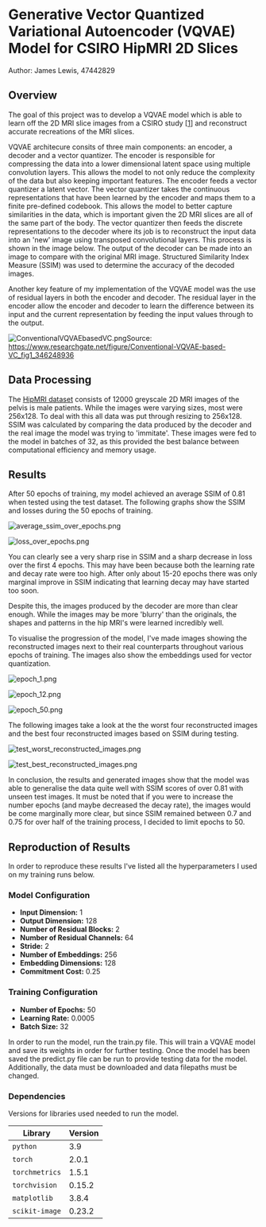 # Generative Vector Quantized Variational Autoencoder (VQVAE) Model for CSIRO HipMRI 2D Slices

Author: James Lewis, 47442829

## Overview

The goal of this project was to develop a VQVAE model which is able to learn off the 2D MRI slice images from a CSIRO study [[1](https://data.csiro.au/collection/csiro:51392v2?redirected=true)] and reconstruct accurate recreations of the MRI slices.

VQVAE architecure consits of three main components: an encoder, a decoder and a vector quantizer. The encoder is responsible for compressing the data into a lower dimensional latent space using multiple convolution layers. This allows the model to not only reduce the complexity of the data but also keeping important features. The encoder feeds a vector quantizer a latent vector. The vector quantizer takes the continuous representations that have been learned by the encoder and maps them to a finite pre-defined codebook. This allows the model to better capture similarities in the data, which is important given the 2D MRI slices are all of the same part of the body. The vector quantizer then feeds the discrete representations to the decoder where its job is to reconstruct the input data into an 'new' image using transposed convolutional layers. This process is shown in the image below. The output of the decoder can be made into an image to compare with the original MRI image. Structured Similarity Index Measure (SSIM) was used to determine the accuracy of the decoded images.

Another key feature of my implementation of the VQVAE model was the use of residual layers in both the encoder and decoder. The residual layer in the encoder allow the encoder and decoder to learn the difference between its input and the current representation by feeding the input values through to the output.

![ConventionalVQVAEbasedVC.png](assets/Conventional-VQVAE-based-VC.png)Source: https://www.researchgate.net/figure/Conventional-VQVAE-based-VC_fig1_346248936

## Data Processing

The [HipMRI dataset](https://data.csiro.au/collection/csiro:51392v2?redirected=true) consists of 12000 greyscale 2D MRI images of the pelvis is male patients. While the images were varying sizes, most were 256x128. To deal with this all data was put through resizing to 256x128. SSIM was calculated by comparing the data produced by the decoder and the real image the model was trying to 'immitate'. These images were fed to the model in batches of 32, as this provided the best balance between computational efficiency and memory usage.

## Results

After 50 epochs of training, my model achieved an average SSIM of 0.81 when tested using the test dataset. The following graphs show the SSIM and losses during the 50 epochs of training.

![average_ssim_over_epochs.png](assets/average_ssim_over_epochs.png)



![loss_over_epochs.png](assets/loss_over_epochs.png)

You can clearly see a very sharp rise in SSIM and a sharp decrease in loss over the first 4 epochs. This may have been because both the learning rate and decay rate were too high. After only about 15-20 epochs there was only marginal improve in SSIM indicating that learning decay may have started too soon.

Despite this, the images produced by the decoder are more than clear enough. While the images may be more 'blurry' than the originals, the shapes and patterns in the hip MRI's were learned incredibly well. 

To visualise the progression of the model, I've made images showing the reconstructed images next to their real counterparts throughout various epochs of training. The images also show the embeddings used for vector quantization.

![epoch_1.png](assets/epoch_1.png)

![epoch_12.png](assets/epoch_12.png)

![epoch_50.png](assets/epoch_50.png)

The following images take a look at the the worst four reconstructed images and the best four reconstructed images based on SSIM during testing.

![test_worst_reconstructed_images.png](assets/test_worst_reconstructed_images.png)

![test_best_reconstructed_images.png](assets/test_best_reconstructed_images.png)


In conclusion, the results and generated images show that the model was able to generalise the data quite well with SSIM scores of over 0.81 with unseen test images. It must be noted that if you were to increase the number epochs (and maybe decreased the decay rate), the images would be come marginally more clear, but since SSIM remained between 0.7 and 0.75 for over half of the training process, I decided to limit epochs to 50.

## Reproduction of Results

In order to reproduce these results I've listed all the hyperparameters I used on my training runs below.

### Model Configuration

- **Input Dimension:** 1
- **Output Dimension:** 128
- **Number of Residual Blocks:** 2
- **Number of Residual Channels:** 64
- **Stride:** 2
- **Number of Embeddings:** 256
- **Embedding Dimensions:** 128
- **Commitment Cost:** 0.25

### Training Configuration

- **Number of Epochs:** 50
- **Learning Rate:** 0.0005
- **Batch Size:** 32

In order to run the model, run the train.py file. This will train a VQVAE model and save its weights in order for further testing. Once the model has been saved the predict.py file can be run to provide testing data for the model. Additionally, the data must be downloaded and data filepaths must be changed.

### Dependencies

Versions for libraries used needed to run the model.


| **Library**    | **Version** |
| -------------- | ----------- |
| `python`       | 3.9         |
| `torch`        | 2.0.1       |
| `torchmetrics` | 1.5.1       |
| `torchvision`  | 0.15.2      |
| `matplotlib`   | 3.8.4       |
| `scikit-image` | 0.23.2      |
